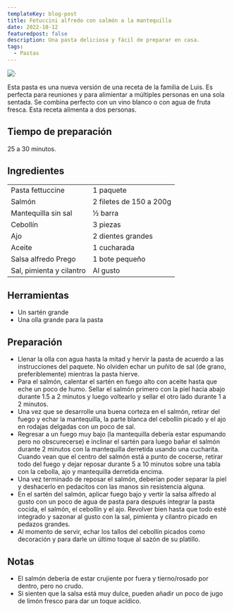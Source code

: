 ```yaml
---
templateKey: blog-post
title: Fetuccini alfredo con salmón a la mantequilla
date: 2022-10-12
featuredpost: false
description: Una pasta deliciosa y fácil de preparar en casa.
tags:
  - Pastas
---
```


![·](/img/salmon-alfredo.jpg)

Esta pasta es una nueva versión de una receta de la familia de Luis. Es perfecta para reuniones y para alimientar a múltiples personas en una sola sentada. Se combina perfecto con un vino blanco o con agua de fruta fresca. Esta receta alimenta a dos personas.

## Tiempo de preparación

25 a 30 minutos.

## Ingredientes

|  |  |
| ----------- | ----------- |
| Pasta fettuccine | 1 paquete |
| Salmón | 2 filetes de 150 a 200g  |
| Mantequilla sin sal | ½ barra  |
| Cebollín | 3 piezas |
| Ajo | 2 dientes grandes |
| Aceite | 1 cucharada |
| Salsa alfredo Prego | 1 bote pequeño |
| Sal, pimienta y cilantro | Al gusto |

## Herramientas

- Un sartén grande
- Una olla grande para la pasta

## Preparación

- Llenar la olla con agua hasta la mitad y hervir la pasta de acuerdo a las instrucciones del paquete. No olviden echar un puñito de sal (de grano, preferiblemente) mientras la pasta hierve.
- Para el salmón, calentar el sartén en fuego alto con aceite hasta que eche un poco de humo. Sellar el salmón primero con la piel hacia abajo durante 1.5 a 2 minutos y luego voltearlo y sellar el otro lado durante 1 a 2 minutos.
- Una vez que se desarrolle una buena corteza en el salmón, retirar del fuego y echar la mantequilla, la parte blanca del cebollín picado y el ajo en rodajas delgadas con un poco de sal.
- Regresar a un fuego muy bajo (la mantequilla debería estar espumando pero no obscurecerse) e inclinar el sartén para luego bañar el salmón durante 2 minutos con la mantequilla derretida usando una cucharita. Cuando vean que el centro del salmón está a punto de cocerse, retirar todo del fuego y dejar reposar durante 5 a 10 minutos sobre una tabla con la cebolla, ajo y mantequilla derretida encima.
- Una vez terminado de reposar el salmón, deberían poder separar la piel y deshacerlo en pedacitos con las manos sin resistencia alguna.
- En el sartén del salmón, aplicar fuego bajo y vertir la salsa alfredo al gusto con un poco de agua de pasta para después integrar la pasta cocida, el salmón, el cebollín y el ajo. Revolver bien hasta que todo esté integrado y sazonar al gusto con la sal, pimienta y cilantro picado en pedazos grandes.
- Al momento de servir, echar los tallos del cebollín picados como decoración y para darle un último toque al sazón de su platillo.

## Notas

- El salmón debería de estar crujiente por fuera y tierno/rosado por dentro, pero no crudo.
- Si sienten que la salsa está muy dulce, pueden añadir un poco de jugo de limón fresco para dar un toque acídico.
